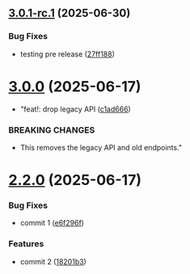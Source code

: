 ## [3.0.1-rc.1](https://github.com/Rajath1303/GitHub-actions-cicd/compare/v3.0.0...v3.0.1-rc.1) (2025-06-30)


### Bug Fixes

* testing pre release ([27ff188](https://github.com/Rajath1303/GitHub-actions-cicd/commit/27ff1886b96b22f8732fb3e9d0686cbd1855534c))

# [3.0.0](https://github.com/Rajath1303/GitHub-actions-cicd/compare/v2.2.0...v3.0.0) (2025-06-17)


* "feat!: drop legacy API ([c1ad666](https://github.com/Rajath1303/GitHub-actions-cicd/commit/c1ad666e91ba3f6d18432c3acee758604467c735))


### BREAKING CHANGES

* This removes the legacy API and old endpoints."

# [2.2.0](https://github.com/Rajath1303/GitHub-actions-cicd/compare/v2.1.0...v2.2.0) (2025-06-17)


### Bug Fixes

* commit 1 ([e6f296f](https://github.com/Rajath1303/GitHub-actions-cicd/commit/e6f296f5daee7d7431c3877de8b878ee89f44bd0))


### Features

* commit 2 ([18201b3](https://github.com/Rajath1303/GitHub-actions-cicd/commit/18201b3eb7384d08b4c0a4f87e14538731085b70))
